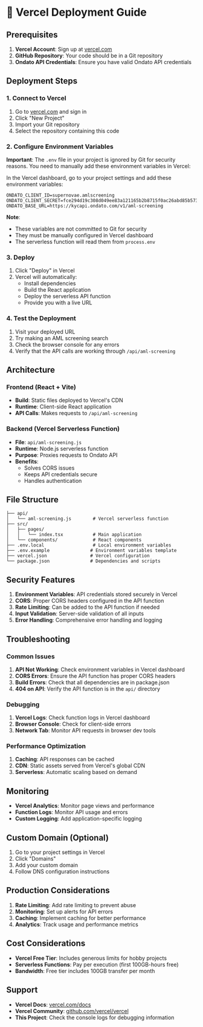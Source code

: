# 🚀 Vercel Deployment Guide

## Prerequisites

1. **Vercel Account**: Sign up at [vercel.com](https://vercel.com)
2. **GitHub Repository**: Your code should be in a Git repository
3. **Ondato API Credentials**: Ensure you have valid Ondato API credentials

## Deployment Steps

### 1. Connect to Vercel

1. Go to [vercel.com](https://vercel.com) and sign in
2. Click "New Project"
3. Import your Git repository
4. Select the repository containing this code

### 2. Configure Environment Variables

**Important**: The `.env` file in your project is ignored by Git for security reasons. You need to manually add these environment variables in Vercel:

In the Vercel dashboard, go to your project settings and add these environment variables:

```
ONDATO_CLIENT_ID=supernovae.amlscreening
ONDATO_CLIENT_SECRET=fce294d19c308d049ee83a121165b2b8715f0ac26abd85b57332d0f6b367f1d7
ONDATO_BASE_URL=https://kycapi.ondato.com/v1/aml-screening
```

**Note**:
- These variables are not committed to Git for security
- They must be manually configured in Vercel dashboard
- The serverless function will read them from `process.env`

### 3. Deploy

1. Click "Deploy" in Vercel
2. Vercel will automatically:
   - Install dependencies
   - Build the React application
   - Deploy the serverless API function
   - Provide you with a live URL

### 4. Test the Deployment

1. Visit your deployed URL
2. Try making an AML screening search
3. Check the browser console for any errors
4. Verify that the API calls are working through `/api/aml-screening`

## Architecture

### Frontend (React + Vite)
- **Build**: Static files deployed to Vercel's CDN
- **Runtime**: Client-side React application
- **API Calls**: Makes requests to `/api/aml-screening`

### Backend (Vercel Serverless Function)
- **File**: `api/aml-screening.js`
- **Runtime**: Node.js serverless function
- **Purpose**: Proxies requests to Ondato API
- **Benefits**:
  - Solves CORS issues
  - Keeps API credentials secure
  - Handles authentication

## File Structure

```
├── api/
│   └── aml-screening.js        # Vercel serverless function
├── src/
│   ├── pages/
│   │   └── index.tsx           # Main application
│   └── components/             # React components
├── .env.local                  # Local environment variables
├── .env.example               # Environment variables template
├── vercel.json                # Vercel configuration
└── package.json               # Dependencies and scripts
```

## Security Features

1. **Environment Variables**: API credentials stored securely in Vercel
2. **CORS**: Proper CORS headers configured in the API function
3. **Rate Limiting**: Can be added to the API function if needed
4. **Input Validation**: Server-side validation of all inputs
5. **Error Handling**: Comprehensive error handling and logging

## Troubleshooting

### Common Issues

1. **API Not Working**: Check environment variables in Vercel dashboard
2. **CORS Errors**: Ensure the API function has proper CORS headers
3. **Build Errors**: Check that all dependencies are in package.json
4. **404 on API**: Verify the API function is in the `api/` directory

### Debugging

1. **Vercel Logs**: Check function logs in Vercel dashboard
2. **Browser Console**: Check for client-side errors
3. **Network Tab**: Monitor API requests in browser dev tools

### Performance Optimization

1. **Caching**: API responses can be cached
2. **CDN**: Static assets served from Vercel's global CDN
3. **Serverless**: Automatic scaling based on demand

## Monitoring

- **Vercel Analytics**: Monitor page views and performance
- **Function Logs**: Monitor API usage and errors
- **Custom Logging**: Add application-specific logging

## Custom Domain (Optional)

1. Go to your project settings in Vercel
2. Click "Domains"
3. Add your custom domain
4. Follow DNS configuration instructions

## Production Considerations

1. **Rate Limiting**: Add rate limiting to prevent abuse
2. **Monitoring**: Set up alerts for API errors
3. **Caching**: Implement caching for better performance
4. **Analytics**: Track usage and performance metrics

## Cost Considerations

- **Vercel Free Tier**: Includes generous limits for hobby projects
- **Serverless Functions**: Pay per execution (first 100GB-hours free)
- **Bandwidth**: Free tier includes 100GB transfer per month

## Support

- **Vercel Docs**: [vercel.com/docs](https://vercel.com/docs)
- **Vercel Community**: [github.com/vercel/vercel](https://github.com/vercel/vercel)
- **This Project**: Check the console logs for debugging information